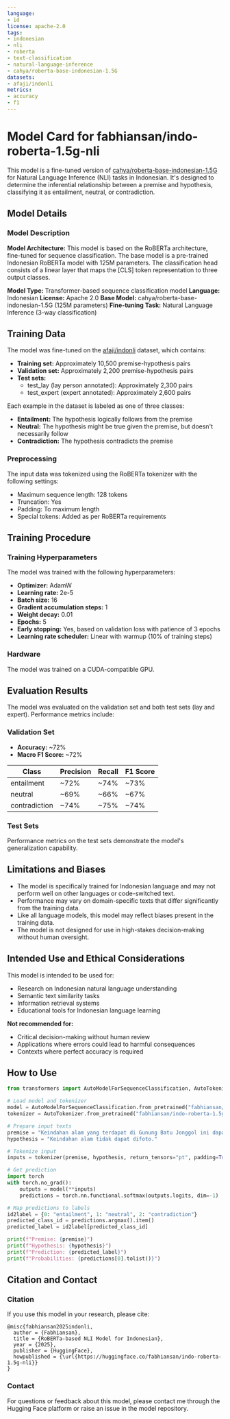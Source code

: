 ```yaml
---
language:
- id
license: apache-2.0
tags:
- indonesian
- nli
- roberta
- text-classification
- natural-language-inference
- cahya/roberta-base-indonesian-1.5G
datasets:
- afaji/indonli
metrics:
- accuracy
- f1
---
```


# Model Card for fabhiansan/indo-roberta-1.5g-nli

This model is a fine-tuned version of [cahya/roberta-base-indonesian-1.5G](https://huggingface.co/cahya/roberta-base-indonesian-1.5G) for Natural Language Inference (NLI) tasks in Indonesian. It's designed to determine the inferential relationship between a premise and hypothesis, classifying it as entailment, neutral, or contradiction.

## Model Details

### Model Description

**Model Architecture:** This model is based on the RoBERTa architecture, fine-tuned for sequence classification. The base model is a pre-trained Indonesian RoBERTa model with 125M parameters. The classification head consists of a linear layer that maps the [CLS] token representation to three output classes.

**Model Type:** Transformer-based sequence classification model
**Language:** Indonesian
**License:** Apache 2.0
**Base Model:** cahya/roberta-base-indonesian-1.5G (125M parameters)
**Fine-tuning Task:** Natural Language Inference (3-way classification)

## Training Data

The model was fine-tuned on the [afaji/indonli](https://huggingface.co/datasets/afaji/indonli) dataset, which contains:

- **Training set:** Approximately 10,500 premise-hypothesis pairs
- **Validation set:** Approximately 2,200 premise-hypothesis pairs
- **Test sets:** 
  - test_lay (lay person annotated): Approximately 2,300 pairs
  - test_expert (expert annotated): Approximately 2,600 pairs

Each example in the dataset is labeled as one of three classes:
- **Entailment:** The hypothesis logically follows from the premise
- **Neutral:** The hypothesis might be true given the premise, but doesn't necessarily follow
- **Contradiction:** The hypothesis contradicts the premise

### Preprocessing

The input data was tokenized using the RoBERTa tokenizer with the following settings:
- Maximum sequence length: 128 tokens
- Truncation: Yes
- Padding: To maximum length
- Special tokens: Added as per RoBERTa requirements

## Training Procedure

### Training Hyperparameters

The model was trained with the following hyperparameters:
- **Optimizer:** AdamW
- **Learning rate:** 2e-5
- **Batch size:** 16
- **Gradient accumulation steps:** 1
- **Weight decay:** 0.01
- **Epochs:** 5
- **Early stopping:** Yes, based on validation loss with patience of 3 epochs
- **Learning rate scheduler:** Linear with warmup (10% of training steps)

### Hardware

The model was trained on a CUDA-compatible GPU.

## Evaluation Results

The model was evaluated on the validation set and both test sets (lay and expert). Performance metrics include:

### Validation Set
- **Accuracy:** ~72%
- **Macro F1 Score:** ~72%

| Class | Precision | Recall | F1 Score |
|-------|-----------|--------|----------|
| entailment | ~72% | ~74% | ~73% |
| neutral | ~69% | ~66% | ~67% |
| contradiction | ~74% | ~75% | ~74% |

### Test Sets
Performance metrics on the test sets demonstrate the model's generalization capability.

## Limitations and Biases

- The model is specifically trained for Indonesian language and may not perform well on other languages or code-switched text.
- Performance may vary on domain-specific texts that differ significantly from the training data.
- Like all language models, this model may reflect biases present in the training data.
- The model is not designed for use in high-stakes decision-making without human oversight.

## Intended Use and Ethical Considerations

This model is intended to be used for:
- Research on Indonesian natural language understanding
- Semantic text similarity tasks
- Information retrieval systems
- Educational tools for Indonesian language learning

**Not recommended for:**
- Critical decision-making without human review
- Applications where errors could lead to harmful consequences
- Contexts where perfect accuracy is required

## How to Use

```python
from transformers import AutoModelForSequenceClassification, AutoTokenizer

# Load model and tokenizer
model = AutoModelForSequenceClassification.from_pretrained("fabhiansan/indo-roberta-1.5g-nli")
tokenizer = AutoTokenizer.from_pretrained("fabhiansan/indo-roberta-1.5g-nli")

# Prepare input texts
premise = "Keindahan alam yang terdapat di Gunung Batu Jonggol ini dapat Anda manfaatkan sebagai objek fotografi yang cantik."
hypothesis = "Keindahan alam tidak dapat difoto."

# Tokenize input
inputs = tokenizer(premise, hypothesis, return_tensors="pt", padding=True, truncation=True)

# Get prediction
import torch
with torch.no_grad():
    outputs = model(**inputs)
    predictions = torch.nn.functional.softmax(outputs.logits, dim=-1)

# Map predictions to labels
id2label = {0: "entailment", 1: "neutral", 2: "contradiction"}
predicted_class_id = predictions.argmax().item()
predicted_label = id2label[predicted_class_id]

print(f"Premise: {premise}")
print(f"Hypothesis: {hypothesis}")
print(f"Prediction: {predicted_label}")
print(f"Probabilities: {predictions[0].tolist()}")
```

## Citation and Contact

### Citation

If you use this model in your research, please cite:

```
@misc{fabhiansan2025indonli,
  author = {Fabhiansan},
  title = {RoBERTa-based NLI Model for Indonesian},
  year = {2025},
  publisher = {HuggingFace},
  howpublished = {\url{https://huggingface.co/fabhiansan/indo-roberta-1.5g-nli}}
}
```

### Contact

For questions or feedback about this model, please contact me through the Hugging Face platform or raise an issue in the model repository.